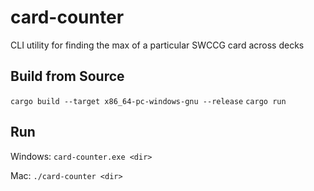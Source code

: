 # card-counter
CLI utility for finding the max of a particular SWCCG card across decks

## Build from Source
`cargo build --target x86_64-pc-windows-gnu --release`
`cargo run`

## Run
Windows:
`card-counter.exe <dir>`

Mac:
`./card-counter <dir>`
